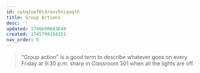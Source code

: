 ```yaml
---
id: uykq2uef6t4raxvhniquqth
title: Group Actions
desc: ''
updated: 1746690683649
created: 1745798164351
nav_order: 5
---
```

> "Group action" is a good term to describe whatever goes on every Friday at 9:30 p.m. sharp in Classroom 301 when all the lights are off.


